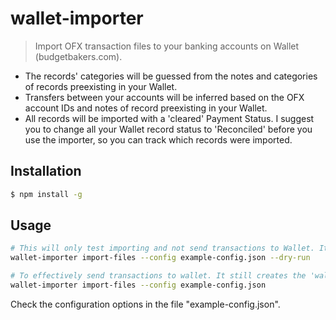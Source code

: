 # wallet-importer
> Import OFX transaction files to your banking accounts on Wallet (budgetbakers.com).
- The records' categories will be guessed from the notes and categories of records preexisting in your Wallet.
- Transfers between your accounts will be inferred based on the OFX account IDs and notes of record  preexisting in your Wallet.
- All records will be imported with a 'cleared' Payment Status. I suggest you to change all your Wallet record status to 'Reconciled' before you use the importer, so you can track which records were imported.

## Installation

```sh
$ npm install -g
```

## Usage

```sh
# This will only test importing and not send transactions to Wallet. It will create a 'wallet_records.json' file so you can check the records that would be created
wallet-importer import-files --config example-config.json --dry-run
```

```sh
# To effectively send transactions to wallet. It still creates the 'wallet_records.json' file for logging purposes.
wallet-importer import-files --config example-config.json
```

Check the configuration options in the file "example-config.json".